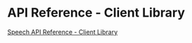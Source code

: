 <!-- 
NavPath: Speech API
LinkLabel: API Reference - Client Library
ExternalLink: https://staging.www.projectoxford.ai/Files/Doc/Speech/Windows/index.html
Weight: 20
-->

# API Reference - Client Library

[Speech API Reference - Client Library](https://staging.www.projectoxford.ai/Files/Doc/Speech/Windows/index.html)
